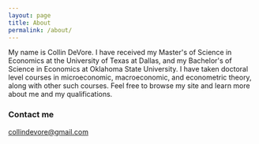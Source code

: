 ```yaml
---
layout: page
title: About
permalink: /about/
---
```


My name is Collin DeVore. I have received my Master's of Science in Economics at the University of Texas at Dallas, and my Bachelor's of Science in Economics at Oklahoma State University. I have taken doctoral level courses in microeconomic, macroeconomic, and econometric theory, along with other such courses. Feel free to browse my site and learn more about me and my qualifications.

### Contact me

[collindevore@gmail.com](mailto:collindevore@gmail.com)
